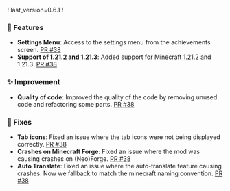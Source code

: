 ! last_version=0.6.1
!

### 🚀 Features

- **Settings Menu**: Access to the settings menu from the achievements screen. [PR #38](https://github.com/42atomys/mc-advancements-reloaded/pull/38)
- **Support of 1.21.2 and 1.21.3**: Added support for Minecraft 1.21.2 and 1.21.3. [PR #38](https://github.com/42atomys/mc-advancements-reloaded/pull/38)

### ✨ Improvement

- **Quality of code**: Improved the quality of the code by removing unused code and refactoring some parts. [PR #38](https://github.com/42atomys/mc-advancements-reloaded/pull/38)

### 🐛 Fixes

- **Tab icons**: Fixed an issue where the tab icons were not being displayed correctly. [PR #38](https://github.com/42atomys/mc-advancements-reloaded/pull/38)
- **Crashes on Minecraft Forge**: Fixed an issue where the mod was causing crashes on (Neo)Forge. [PR #38](https://github.com/42atomys/mc-advancements-reloaded/pull/38)
- **Auto Translate**: Fixed an issue where the auto-translate feature causing crashes. Now we fallback to match the minecraft naming convention. [PR #38](https://github.com/42atomys/mc-advancements-reloaded/pull/38)
